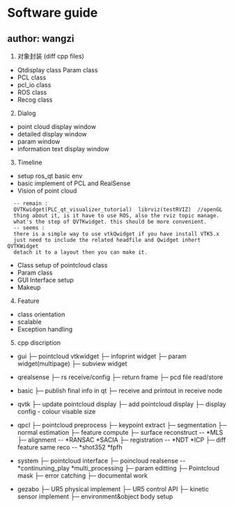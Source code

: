 # Software guide
## author: wangzi

1. 对象封装
(diff cpp files)

* Qtdisplay class
  Param     class
* PCL       class
* pcl_io    class
* ROS       class
* Recog     class

2. Dialog
* point cloud display window 	  <left up big>
* detailed display window 	  <left down small>
* param window 			  <right up rect>
* information text display window <right down long>

3. Timeline
* setup ros_qt basic env  		<done>
* basic implement of PCL and RealSense	<done>
* Vision of point cloud			<done> 

```
  -- remain : 
  QVTKwidget(PLC_qt_visualizer_tutorial)  librviz(testRVIZ)  //openGL
  thing about it, is it have to use ROS, also the rviz topic manage.
  what's the step of QVTKwidget. this should be more convenient.
  -- seems :
  there is a simple way to use vtkQwidget if you have install VTK5.x
  just need to include the related headfile and Qwidget inhert QVTKWidget
  detach it to a layout then you can make it.
```

* Class setup of pointcloud class       <done>
* Param class				<done>
* GUI Interface setup			<done>
* Makeup 				<done>

4. Feature
* class orientation	<done>
* scalable<optional>  	<done>
* Exception handling	<doing>

5. cpp discription
* gui<done>
   ├─ pointcloud vtkwidget
   ├─ infoprint widget
   ├─ param widget(multipage)
   ├─ subview widget

* qrealsense<done>
   ├─ rs receive/config
   ├─ return frame
   ├─ pcd file read/store

* basic<done>
   ├─ publish final info in qt
   ├─ receive and printout in receive node

* qvtk<done>
   ├─ update pointcloud display
   ├─ add pointcloud display
   ├─ display config - colour visable size

* qpcl<done>
   ├─ pointcloud preprocess<done>
   ├─ keypoint extract<done>
   ├─ segmentation<done>
   ├─ normal estimation<done>
   ├─ feature compute<done>
   ├─ surface reconstruct<done> -- *MLS
   ├─ alignment<done> -- *RANSAC *SACIA
   ├─ registration<done> -- *NDT *ICP
   ├─ diff feature same reco<doing> -- *shot352 *fpfh

* system<wait>
   ├─ pointcloud interface<done>
   ├─ poincloud realsense<done> -- *continuning_play *multi_processing 
   ├─ param editting<done>
   ├─ Pointcloud mask<done>
   ├─ error catching 
   ├─ documental work<done>

* gezabo
   ├─ UR5 physical implement
   ├─ UR5 control API
   ├─ kinetic sensor implement
   ├─ environment&object body setup






